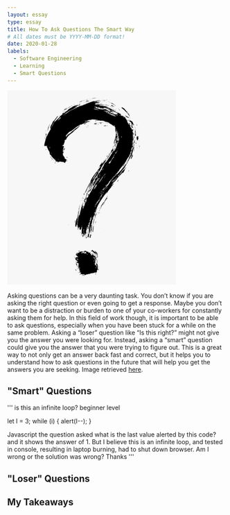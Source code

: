 ```yaml
---
layout: essay
type: essay
title: How To Ask Questions The Smart Way
# All dates must be YYYY-MM-DD format!
date: 2020-01-28
labels:
  - Software Engineering 
  - Learning
  - Smart Questions
---
```


<img class="ui medium right floated rounded image" src="../images/huh.png">

Asking questions can be a very daunting task. You don’t know if you are asking the right question or even going to get a response. Maybe you don’t want to be a distraction or burden to one of your co-workers for constantly asking them for help. In this field of work though, it is important to be able to ask questions, especially when you have been stuck for a while on the same problem. Asking a “loser” question like “Is this right?” might not give you the answer you were looking for. Instead, asking a “smart” question could give you the answer that you were trying to figure out. This is a great way to not only get an answer back fast and correct, but it helps you to understand how to ask questions in the future that will help you get the answers you are seeking. Image retrieved [here](https://www.kindpng.com/imgv/hxhJxhm_ink-question-mark-zen-ish-calligraphy-hd-png/).

## "Smart" Questions

'''
is this an infinite loop? beginner level

let I = 3;
while (i) {
  alert(I--);
}

Javascript the question asked what is the last value alerted by this code? and it shows the answer of 1. But I believe this is an infinite loop, and tested in console, resulting in laptop burning, had to shut down browser. Am I wrong or the solution was wrong? Thanks
'''

## "Loser" Questions



## My Takeaways 


